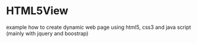 # HTML5View
example how to create dynamic web page using html5, css3 and java script (mainly with jquery and boostrap)
